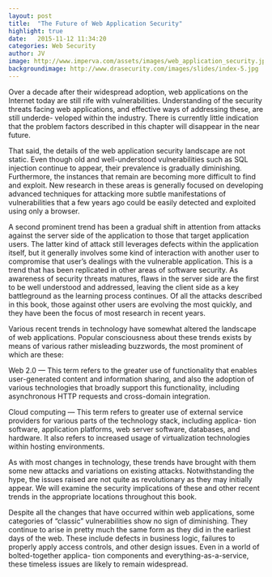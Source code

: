 ```yaml
---
layout: post
title:  "The Future of Web Application Security"
highlight: true
date:   2015-11-12 11:34:20
categories: Web Security
author: JV
image: http://www.imperva.com/assets/images/web_application_security.jpg
backgroundimage: http://www.drasecurity.com/images/slides/index-5.jpg
---
```

Over a decade after their widespread adoption, web applications on the Internet today are still rife with vulnerabilities. Understanding of the security threats facing web applications, and effective ways of addressing these, are still underde- veloped within the industry. There is currently little indication that the problem factors described in this chapter will disappear in the near future.

That said, the details of the web application security landscape are not static. Even though old and well-understood vulnerabilities such as SQL injection continue to appear, their prevalence is gradually diminishing. Furthermore, the instances that remain are becoming more difficult to find and exploit. New research in these areas is generally focused on developing advanced techniques for attacking more subtle manifestations of vulnerabilities that a few years ago could be easily detected and exploited using only a browser.

A second prominent trend has been a gradual shift in attention from attacks against the server side of the application to those that target application users. The latter kind of attack still leverages defects within the application itself, but it generally involves some kind of interaction with another user to compromise that user’s dealings with the vulnerable application. This is a trend that has been replicated in other areas of software security. As awareness of security threats matures, flaws in the server side are the first to be well understood and addressed, leaving the client side as a key battleground as the learning process continues. Of all the attacks described in this book, those against other users are evolving the most quickly, and they have been the focus of most research in recent years.

Various recent trends in technology have somewhat altered the landscape of web applications. Popular consciousness about these trends exists by means of various rather misleading buzzwords, the most prominent of which are these:

Web 2.0 — This term refers to the greater use of functionality that enables user-generated content and information sharing, and also the adoption of various technologies that broadly support this functionality, including asynchronous HTTP requests and cross-domain integration.

Cloud computing — This term refers to greater use of external service providers for various parts of the technology stack, including applica- tion software, application platforms, web server software, databases, and hardware. It also refers to increased usage of virtualization technologies within hosting environments.

As with most changes in technology, these trends have brought with them some new attacks and variations on existing attacks. Notwithstanding the hype, the issues raised are not quite as revolutionary as they may initially appear. We will examine the security implications of these and other recent trends in the appropriate locations throughout this book.

Despite all the changes that have occurred within web applications, some categories of “classic” vulnerabilities show no sign of diminishing. They continue to arise in pretty much the same form as they did in the earliest days of the web. These include defects in business logic, failures to properly apply access controls, and other design issues. Even in a world of bolted-together applica- tion components and everything-as-a-service, these timeless issues are likely to remain widespread.
